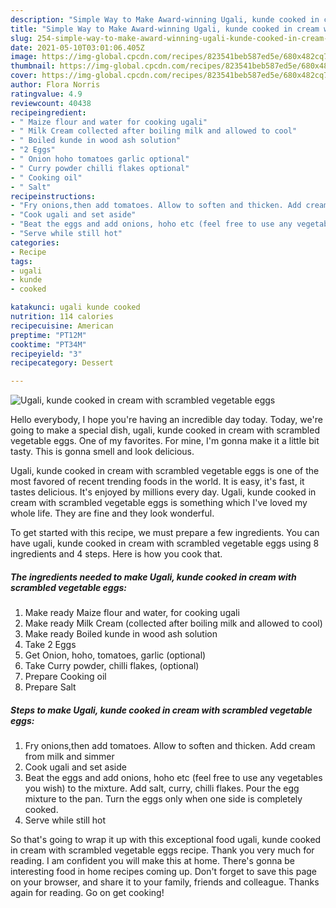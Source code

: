 ```yaml
---
description: "Simple Way to Make Award-winning Ugali, kunde cooked in cream with scrambled vegetable eggs"
title: "Simple Way to Make Award-winning Ugali, kunde cooked in cream with scrambled vegetable eggs"
slug: 254-simple-way-to-make-award-winning-ugali-kunde-cooked-in-cream-with-scrambled-vegetable-eggs
date: 2021-05-10T03:01:06.405Z
image: https://img-global.cpcdn.com/recipes/823541beb587ed5e/680x482cq70/ugali-kunde-cooked-in-cream-with-scrambled-vegetable-eggs-recipe-main-photo.jpg
thumbnail: https://img-global.cpcdn.com/recipes/823541beb587ed5e/680x482cq70/ugali-kunde-cooked-in-cream-with-scrambled-vegetable-eggs-recipe-main-photo.jpg
cover: https://img-global.cpcdn.com/recipes/823541beb587ed5e/680x482cq70/ugali-kunde-cooked-in-cream-with-scrambled-vegetable-eggs-recipe-main-photo.jpg
author: Flora Norris
ratingvalue: 4.9
reviewcount: 40438
recipeingredient:
- " Maize flour and water for cooking ugali"
- " Milk Cream collected after boiling milk and allowed to cool"
- " Boiled kunde in wood ash solution"
- "2 Eggs"
- " Onion hoho tomatoes garlic optional"
- " Curry powder chilli flakes optional"
- " Cooking oil"
- " Salt"
recipeinstructions:
- "Fry onions,then add tomatoes. Allow to soften and thicken. Add cream from milk and simmer"
- "Cook ugali and set aside"
- "Beat the eggs and add onions, hoho etc (feel free to use any vegetables you wish) to the mixture. Add salt, curry, chilli flakes. Pour the egg mixture to the pan. Turn the eggs only when one side is completely cooked."
- "Serve while still hot"
categories:
- Recipe
tags:
- ugali
- kunde
- cooked

katakunci: ugali kunde cooked 
nutrition: 114 calories
recipecuisine: American
preptime: "PT12M"
cooktime: "PT34M"
recipeyield: "3"
recipecategory: Dessert

---
```



![Ugali, kunde cooked in cream with scrambled vegetable eggs](https://img-global.cpcdn.com/recipes/823541beb587ed5e/680x482cq70/ugali-kunde-cooked-in-cream-with-scrambled-vegetable-eggs-recipe-main-photo.jpg)

Hello everybody, I hope you're having an incredible day today. Today, we're going to make a special dish, ugali, kunde cooked in cream with scrambled vegetable eggs. One of my favorites. For mine, I'm gonna make it a little bit tasty. This is gonna smell and look delicious.

Ugali, kunde cooked in cream with scrambled vegetable eggs is one of the most favored of recent trending foods in the world. It is easy, it's fast, it tastes delicious. It's enjoyed by millions every day. Ugali, kunde cooked in cream with scrambled vegetable eggs is something which I've loved my whole life. They are fine and they look wonderful.




To get started with this recipe, we must prepare a few ingredients. You can have ugali, kunde cooked in cream with scrambled vegetable eggs using 8 ingredients and 4 steps. Here is how you cook that.

<!--inarticleads1-->

##### The ingredients needed to make Ugali, kunde cooked in cream with scrambled vegetable eggs:

1. Make ready  Maize flour and water, for cooking ugali
1. Make ready  Milk Cream (collected after boiling milk and allowed to cool)
1. Make ready  Boiled kunde in wood ash solution
1. Take 2 Eggs
1. Get  Onion, hoho, tomatoes, garlic (optional)
1. Take  Curry powder, chilli flakes, (optional)
1. Prepare  Cooking oil
1. Prepare  Salt




<!--inarticleads2-->

##### Steps to make Ugali, kunde cooked in cream with scrambled vegetable eggs:

1. Fry onions,then add tomatoes. Allow to soften and thicken. Add cream from milk and simmer
1. Cook ugali and set aside
1. Beat the eggs and add onions, hoho etc (feel free to use any vegetables you wish) to the mixture. Add salt, curry, chilli flakes. Pour the egg mixture to the pan. Turn the eggs only when one side is completely cooked.
1. Serve while still hot




So that's going to wrap it up with this exceptional food ugali, kunde cooked in cream with scrambled vegetable eggs recipe. Thank you very much for reading. I am confident you will make this at home. There's gonna be interesting food in home recipes coming up. Don't forget to save this page on your browser, and share it to your family, friends and colleague. Thanks again for reading. Go on get cooking!
